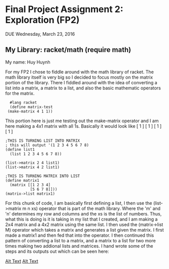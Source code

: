 # Final Project Assignment 2: Exploration (FP2)
DUE Wednesday, March 23, 2016


## My Library: racket/math (require math)
My name: Huy Huynh

For my FP2 I chose to fiddle around with the math library of racket. The math library itself is very big so I decided to focus mostly on the matrix portion of the library. There I fiddled around with the idea of converting a list into a matrix, a matrix to a list, and also the basic mathematic operators for the matrix. 
```racket
  #lang racket
  (define matrix-test
 (make-matrix 4 1 1)) 
```
This portion here is just me testing out the make-matrix operator and I am here making a 4x1 matrix with all 1s. Basically it would look like [ 1 ] 
          [ 1 ]
          [ 1 ]
          [ 1 ]
```racket
;THIS IS TURNING LIST INTO MATRIX
; this will output '(1 2 3 4 5 6 7 8)
(define list1
  (list 1 2 3 4 5 6 7 8))

(list->matrix 2 4 list1)               
(list->matrix 4 2 list1)

;THIS IS TURNING MATRIX INTO LIST
(define matrix1
  (matrix [[1 2 3 4]
           [5 6 7 8]]))
(matrix->list matrix1)
```
For this chunk of code, I am basically first defining a list, I then use the (list->matrix m n xs) operator that is part of the math library. Where the 'm' and 'n' determines my row and columns and the xs is the list of numbers. Thus, what this is doing is it is taking in my list that I created, and I am making a 2x4 matrix and a 4x2 matrix using the same list. I then used the (matrix->list M) operator which takes a matrix and generates a list given the matrix. I first made a matrix1 and then fed that into the operator. I then continued this pattern of converting a list to a matrix, and a matrix to a list for two more times making two addional lists and matrices. I hand wrote some of the steps and its outputs out which can be seen here:

[Alt Text](https://github.com/HuyH0114/FP2/blob/master/Example%20Diagram1.jpg)
[Alt Text](https://github.com/HuyH0114/FP2/blob/master/Example%20diagram2.jpg)

<!-- Links -->
[schedule]: https://github.com/oplS16projects/FP-Schedule
[markdown]: https://help.github.com/articles/markdown-basics/
[forking]: https://guides.github.com/activities/forking/
[ref-clone]: http://gitref.org/creating/#clone
[ref-commit]: http://gitref.org/basic/#commit
[ref-push]: http://gitref.org/remotes/#push
[pull-request]: https://help.github.com/articles/creating-a-pull-request
